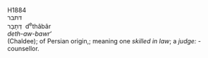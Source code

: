 <body>
  <p>H1884<br>  דּתבר  <br> דְּתָבָר  ‎  d<sup>e</sup>thâbâr  <br><i>deth-aw-bawr‘ </i><br>(Chaldee); of Persian origin,; meaning one <i>skilled</i> <i>in</i> <i>law</i>; a <i>judge: - </i>counsellor.<br></p>
 </body>